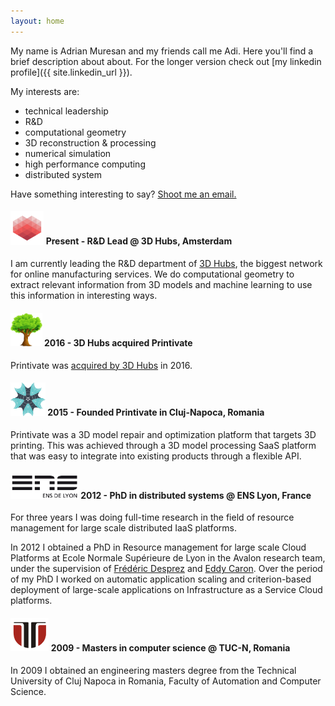 ```yaml
---
layout: home
---
```


My name is Adrian Muresan and my friends call me Adi. Here you&apos;ll find a brief description about about.
For the longer version check out [my linkedin profile]({{ site.linkedin_url }}).

My interests are:
- technical leadership
- R&amp;D
- computational geometry
- 3D reconstruction &amp; processing
- numerical simulation
- high performance computing
- distributed system

Have something interesting to say? [Shoot me an email.](mailto:muresan.adrian.bn@gmail.com)

#### <img style="margin:0; padding:0; border:none; height:40pt; bottom: -15pt" src="/assets/img/3Dhubs.png"> Present - R&D Lead @ 3D Hubs, Amsterdam

I am currently leading the R&D department of [3D Hubs](https://3dhubs.com), the biggest network for online manufacturing services.
We do computational geometry to extract relevant information from 3D models and machine learning to use this information in interesting ways.

#### <img style="margin:0; padding:0; border:none; height:40pt; bottom: -15pt" src="/assets/img/Colorful-Natural-Tree.png"> 2016 - 3D Hubs acquired Printivate

Printivate was [acquired by 3D Hubs](https://www.engineering.com/3DPrinting/3DPrintingArticles/ArticleID/13617/3D-Hubs-Acquires-Printivate.aspx) in 2016.

#### <img style="margin:0; padding:0; border:none; height:40pt; bottom: -15pt" src="/assets/img/printivate.png"> 2015 - Founded Printivate in Cluj-Napoca, Romania

Printivate was a 3D model repair and optimization platform that targets 3D printing. This was achieved through a 3D model processing SaaS platform
that was easy to integrate into existing products through a flexible API.

#### <img style="margin:0; padding:0; border:none; height:30pt; bottom: -10pt" src="/assets/img/ens-logo.png"> 2012 - PhD in distributed systems @ ENS Lyon, France

For three years I was doing full-time research in the field of resource management for large scale distributed IaaS platforms.

In 2012 I obtained a PhD in Resource management for large scale Cloud Platforms at
Ecole Normale Supérieure de Lyon in the Avalon research team, under
the supervision of [Frédéric Desprez](https://fdesprez.github.io/) and [Eddy Caron](http://graal.ens-lyon.fr/~ecaron/). Over the period of
my PhD I worked on automatic application scaling and criterion-based
deployment of large-scale applications on Infrastructure as a Service Cloud
platforms.

#### <img style="margin:0; padding:0; border:none; height:40pt; bottom: -15pt" src="/assets/img/utcn.png"> 2009 - Masters in computer science @ TUC-N, Romania

In 2009 I obtained an engineering masters degree from the Technical University of Cluj Napoca in Romania, Faculty of Automation and Computer Science. 


